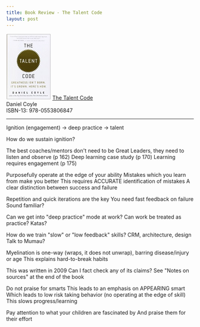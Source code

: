 ```yaml
---
title: Book Review - The Talent Code
layout: post
---
```


![](/images/TheTalentCode.jpg)
[The Talent Code](http://smile.amazon.com/Talent-Code-Greatness-Born-Grown/dp/055380684X/ref=sr_1_1)  
Daniel Coyle  
ISBN-13: 978-0553806847

---

Ignition (engagement) -> deep practice -> talent

How do we sustain ignition?

The best coaches/mentors don't need to be Great Leaders, they need to listen and observe (p 162)
	Deep learning case study (p 170)
	Learning requires engagement (p 175)

Purposefully operate at the edge of your ability
	Mistakes which you learn from make you better
	This requires ACCURATE identification of mistakes
	A clear distinction between success and failure

Repetition and quick iterations are the key
	You need fast feedback on failure
	Sound familiar?

Can we get into "deep practice" mode at work? Can work be treated as practice?
	Katas?

How do we train "slow" or "low feedback" skills?
	CRM, architecture, design
	Talk to Mumau?

Myelination is one-way (wraps, it does not unwrap), barring disease/injury or age
	This explains hard-to-break habits

This was written in 2009
	Can I fact check any of its claims?
	See "Notes on sources" at the end of the book

Do not praise for smarts
	This leads to an emphasis on APPEARING smart
	Which leads to low risk taking behavior (no operating at the edge of skill)
	This slows progress/learning

Pay attention to what your children are fascinated by
	And praise them for their effort

